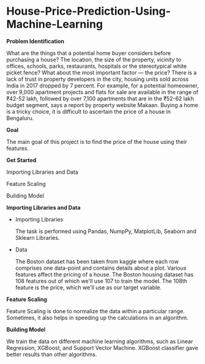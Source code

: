 # House-Price-Prediction-Using-Machine-Learning

**Problem Identification**

  What are the things that a potential home buyer considers before purchasing a house? The location, the size of the property, vicinity to offices, schools, parks, restaurants, hospitals or the stereotypical white picket fence? What about the most important factor — the price? There is a  lack of trust in property developers in the city, housing units sold across India in 2017 dropped by 7 percent. For example, for a potential homeowner, over 9,000 apartment projects and flats for sale are available in the range of ₹42-52 lakh, followed by over 7,100 apartments that are in the ₹52-62 lakh budget segment, says a report by property website Makaan. Buying a home is a tricky choice, it is difficult to ascertain the price of a house in Bengaluru.

**Goal**

  The main goal of this project is to find the price of the house using their features.

**Get Started**

Importing Libraries and Data

Feature Scaling

Building Model

**Importing Libraries and Data**

  * Importing Libraries
  
      The task is performed using Pandas, NumpPy, MatplotLib, Seaborn and Sklearn Libraries.
  
  * Data
  
      The Boston dataset has been taken from kaggle where each row comprises one data-point and contains details about a plot. Various features affect the pricing of a house. The Boston housing dataset has 108 features out of which we'll use 107 to train the model. The 108th feature is the price, which we'll use as our target variable.

**Feature Scaling**

   Feature Scaling is done to normalize the data within a particular range. Sometimes, it also helps in speeding up the calculations in an algorithm.

**Building Model**

  We train the data on different machine learning algorithms, such as Linear Regression, XGBoost, and Support Vector Machine. XGBoost classifier gave better results than other algorithms.
